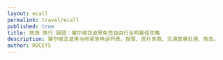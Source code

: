 ```yaml
---
layout: ecall
permalink: travel/ecall
published: true
title: 旅游 旅行 跟团：塞尔维亚波黑免签自由行全网最佳攻略 
description: 塞尔维亚波黑当地紧急电话列表，报警、医疗急救、交通故事处理、拖车。
author: ROCEYS
---
```

